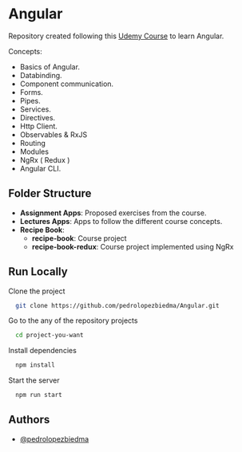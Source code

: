 # Angular

Repository created following this [Udemy Course](https://www.udemy.com/course/the-complete-guide-to-angular-2/) to learn Angular.

Concepts:

- Basics of Angular.
- Databinding.
- Component communication.
- Forms.
- Pipes.
- Services.
- Directives.
- Http Client.
- Observables & RxJS
- Routing
- Modules
- NgRx ( Redux )
- Angular CLI.

## Folder Structure

- **Assignment Apps**: Proposed exercises from the course.
- **Lectures Apps**: Apps to follow the different course concepts.
- **Recipe Book**:
  - **recipe-book**: Course project
  - **recipe-book-redux**: Course project implemented using NgRx

## Run Locally

Clone the project

```bash
  git clone https://github.com/pedrolopezbiedma/Angular.git
```

Go to the any of the repository projects

```bash
  cd project-you-want
```

Install dependencies

```bash
  npm install
```

Start the server

```bash
  npm run start
```

## Authors

- [@pedrolopezbiedma](https://github.com/pedrolopezbiedma)
